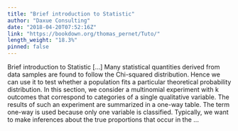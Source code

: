 ```yaml
---
title: "Brief introduction to Statistic"
author: "Daxue Consulting"
date: "2018-04-20T07:52:16Z"
link: "https://bookdown.org/thomas_pernet/Tuto/"
length_weight: "18.3%"
pinned: false
---
```


Brief introduction to Statistic [...] Many statistical quantities derived from data samples are found to follow the Chi-squared distribution. Hence we can use it to test whether a population fits a particular theoretical probability distribution. In this section, we consider a multinomial experiment with k outcomes that correspond to categories of a single qualitative variable. The results of such an experiment are summarized in a one-way table. The term one-way is used because only one variable is classified. Typically, we want to make inferences about the true proportions that occur in the ...
